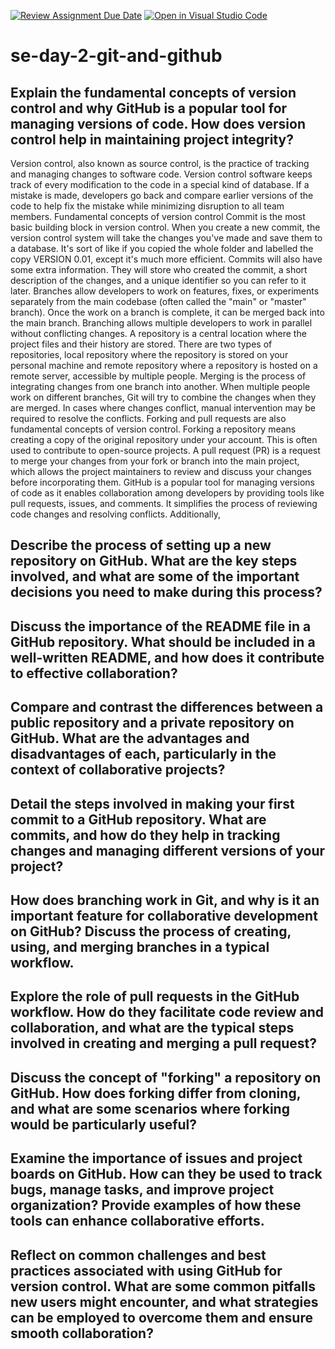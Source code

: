 [![Review Assignment Due Date](https://classroom.github.com/assets/deadline-readme-button-22041afd0340ce965d47ae6ef1cefeee28c7c493a6346c4f15d667ab976d596c.svg)](https://classroom.github.com/a/8wgCKhpZ)
[![Open in Visual Studio Code](https://classroom.github.com/assets/open-in-vscode-2e0aaae1b6195c2367325f4f02e2d04e9abb55f0b24a779b69b11b9e10269abc.svg)](https://classroom.github.com/online_ide?assignment_repo_id=18401390&assignment_repo_type=AssignmentRepo)
# se-day-2-git-and-github
## Explain the fundamental concepts of version control and why GitHub is a popular tool for managing versions of code. How does version control help in maintaining project integrity?
Version control, also known as source control, is the practice of tracking and managing changes to software code. Version control software keeps track of every modification to the code in a special kind of database. If a mistake is made, developers go back and compare earlier versions of the code to help fix the mistake while minimizing disruption to all team members.
Fundamental concepts of version control
Commit is the most basic building block in version control. When you create a new commit, the version control system will take the changes you've made and save them to a database. It's sort of like if you copied the whole folder and labelled the copy VERSION 0.01, except it's much more efficient. Commits will also have some extra information. They will store who created the commit, a short description of the changes, and a unique identifier so you can refer to it later.
Branches allow developers to work on features, fixes, or experiments separately from the main codebase (often called the "main" or "master" branch). Once the work on a branch is complete, it can be merged back into the main branch. Branching allows multiple developers to work in parallel without conflicting changes.
A repository is a central location where the project files and their history are stored. There are two types of repositories, local repository where the repository is stored on your personal machine and remote repository where a repository is hosted on a remote server, accessible by multiple people. 
Merging is the process of integrating changes from one branch into another. When multiple people work on different branches, Git will try to combine the changes when they are merged. In cases where changes conflict, manual intervention may be required to resolve the conflicts.
Forking and pull requests are also fundamental concepts of version control. Forking a repository means creating a copy of the original repository under your account. This is often used to contribute to open-source projects. A pull request (PR) is a request to merge your changes from your fork or branch into the main project, which allows the project maintainers to review and discuss your changes before incorporating them.
GitHub is a popular tool for managing versions of code as it enables collaboration among developers by providing tools like pull requests, issues, and comments. It simplifies the process of reviewing code changes and resolving conflicts. Additionally, 
## Describe the process of setting up a new repository on GitHub. What are the key steps involved, and what are some of the important decisions you need to make during this process?

## Discuss the importance of the README file in a GitHub repository. What should be included in a well-written README, and how does it contribute to effective collaboration?

## Compare and contrast the differences between a public repository and a private repository on GitHub. What are the advantages and disadvantages of each, particularly in the context of collaborative projects?

## Detail the steps involved in making your first commit to a GitHub repository. What are commits, and how do they help in tracking changes and managing different versions of your project?

## How does branching work in Git, and why is it an important feature for collaborative development on GitHub? Discuss the process of creating, using, and merging branches in a typical workflow.

## Explore the role of pull requests in the GitHub workflow. How do they facilitate code review and collaboration, and what are the typical steps involved in creating and merging a pull request?

## Discuss the concept of "forking" a repository on GitHub. How does forking differ from cloning, and what are some scenarios where forking would be particularly useful?

## Examine the importance of issues and project boards on GitHub. How can they be used to track bugs, manage tasks, and improve project organization? Provide examples of how these tools can enhance collaborative efforts.

## Reflect on common challenges and best practices associated with using GitHub for version control. What are some common pitfalls new users might encounter, and what strategies can be employed to overcome them and ensure smooth collaboration?
